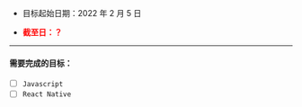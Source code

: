 - 目标起始日期：2022 年 2 月 5 日

- <span style="color:red;font-weight:bold">截至日：？</span>

---

#### 需要完成的目标：

- [ ] `Javascript`
- [ ] `React Native`
